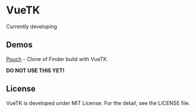 VueTK
=====

Currently developing

Demos
---------
[Pouch](https://hardboiled65.tk/vuetk/pouch) - Clone of Finder build with VueTK.

**DO NOT USE THIS YET!**

License
---------
VueTK is developed under MIT License. For the detail, see the LICENSE file.
